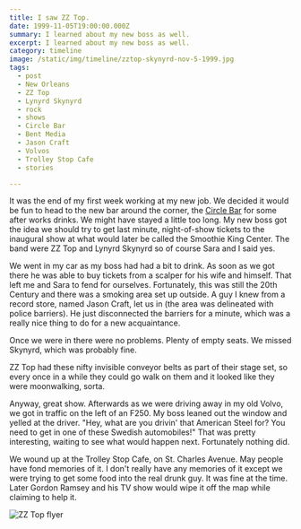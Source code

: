 ```yaml
---
title: I saw ZZ Top.
date: 1999-11-05T19:00:00.000Z
summary: I learned about my new boss as well.
excerpt: I learned about my new boss as well.
category: timeline
image: /static/img/timeline/zztop-skynyrd-nov-5-1999.jpg
tags:
  - post 
  - New Orleans
  - ZZ Top
  - Lynyrd Skynyrd
  - rock
  - shows
  - Circle Bar
  - Bent Media
  - Jason Craft
  - Volvos
  - Trolley Stop Cafe
  - stories

---
```


It was the end of my first week working at my new job. We decided it would be fun to head to the new bar around the corner, the [Circle Bar](https://davidrhoden.com/tags/circle-bar/) for some after works drinks. We might have stayed a little too long. My new boss got the idea we should try to get last minute, night-of-show tickets to the inaugural show at what would later be called the Smoothie King Center. The band were ZZ Top and Lynyrd Skynyrd so of course Sara and I said yes.

We went in my car as my boss had had a bit to drink. As soon as we got there he was able to buy tickets from a scalper for his wife and himself. That left me and Sara to fend for ourselves. Fortunately, this was still the 20th Century and there was a smoking area set up outside. A guy I knew from a record store, named Jason Craft, let us in (the area was delineated with police barriers). He just disconnected the barriers for a minute, which was a really nice thing to do for a new acquaintance.

Once we were in there were no problems. Plenty of empty seats. We missed Skynyrd, which was probably fine.

ZZ Top had these nifty invisible conveyor belts as part of their stage set, so every once in a while they could go walk on them and it looked like they were moonwalking, sorta.

Anyway, great show. Afterwards as we were driving away in my old Volvo, we got in traffic on the left of an F250. My boss leaned out the window and yelled at the driver. "Hey, what are you drivin' that American Steel for? You need to get in one of these Swedish automobiles!" That was pretty interesting, waiting to see what would happen next. Fortunately nothing did.

We wound up at the Trolley Stop Cafe, on St. Charles Avenue. May people have fond memories of it. I don't really have any memories of it except we were trying to get some food into the real drunk guy. It was fine at the time. Later Gordon Ramsey and his TV show would wipe it off the map while claiming to help it.

![ZZ Top flyer](/static/img/timeline/zztop-skynyrd-nov-5-1999.jpg)
